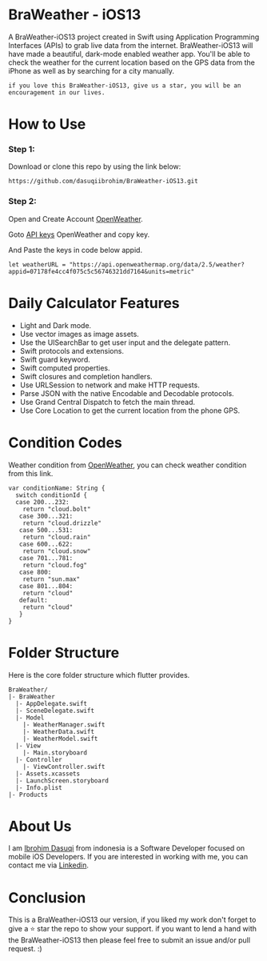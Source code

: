 

# BraWeather - iOS13
A BraWeather-iOS13 project created in Swift using Application Programming Interfaces (APIs) to grab live data from the internet. BraWeather-iOS13 will have made a beautiful, dark-mode enabled weather app. You'll be able to check the weather for the current location based on the GPS data from the iPhone as well as by searching for a city manually.

```
if you love this BraWeather-iOS13, give us a star, you will be an encouragement in our lives.
```

# How to Use
### Step 1:

Download or clone this repo by using the link below:

```
https://github.com/dasuqiibrohim/BraWeather-iOS13.git
```

### Step 2:
Open and Create Account [OpenWeather](https://openweathermap.org).

Goto [API keys](https://home.openweathermap.org/api_keys) OpenWeather and copy key. 

And Paste the keys in code below appid.

```
let weatherURL = "https://api.openweathermap.org/data/2.5/weather?appid=07178fe4cc4f075c5c56746321dd7164&units=metric"
```


# Daily Calculator Features
* Light and Dark mode.
* Use vector images as image assets.
* Use the UISearchBar to get user input and the delegate pattern.
* Swift protocols and extensions.
* Swift guard keyword.
* Swift computed properties.
* Swift closures and completion handlers.
* Use URLSession to network and make HTTP requests.
* Parse JSON with the native Encodable and Decodable protocols.
* Use Grand Central Dispatch to fetch the main thread.
* Use Core Location to get the current location from the phone GPS.

# Condition Codes
Weather condition from [OpenWeather](https://openweathermap.org/weather-conditions), you can check weather condition from this link.

```
var conditionName: String {
  switch conditionId {
  case 200...232:
    return "cloud.bolt"
   case 300...321:
    return "cloud.drizzle"
   case 500...531:
    return "cloud.rain"
   case 600...622:
    return "cloud.snow"
   case 701...781:
    return "cloud.fog"
   case 800:
    return "sun.max"
   case 801...804:
    return "cloud"
   default:
    return "cloud"
   }
}
```

# Folder Structure
Here is the core folder structure which flutter provides.
```
BraWeather/
|- BraWeather
  |- AppDelegate.swift
  |- SceneDelegate.swift
  |- Model
    |- WeatherManager.swift
    |- WeatherData.swift
    |- WeatherModel.swift
  |- View
    |- Main.storyboard
  |- Controller
    |- ViewController.swift
  |- Assets.xcassets
  |- LaunchScreen.storyboard
  |- Info.plist
|- Products
```

# About Us
I am [Ibrohim Dasuqi](https://github.com/dasuqiibrohim) from indonesia is a Software Developer focused on mobile iOS Developers. If you are interested in working with me, you can contact me via [Linkedin](https://www.linkedin.com/in/dasuqiibrohim/).

# Conclusion
This is a BraWeather-iOS13 our version, if you liked my work don't forget to give a ⭐ star the repo to show your support. if you want to lend a hand with the BraWeather-iOS13 then please feel free to submit an issue and/or pull request. :)
